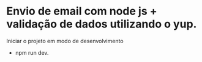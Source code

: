 # Envio de email com node js + validação de dados utilizando o yup.

Iniciar o projeto em modo de desenvolvimento 
 * npm run dev.